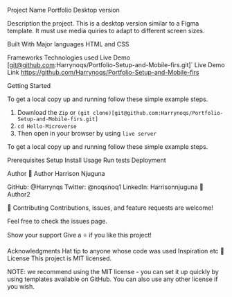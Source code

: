
Project Name
Portfolio Desktop version

Description the project.
This is a desktop version similar to a Figma template. It must use media quiries to adapt to different screen sizes.

Built With
Major languages
HTML and CSS

Frameworks
Technologies used
Live Demo [git@github.com:Harrynoqs/Portfolio-Setup-and-Mobile-firs.git]`
Live Demo Link https://github.com/Harrynoqs/Portfolio-Setup-and-Mobile-firs

Getting Started

To get a local copy up and running follow these simple example steps.
1. Download the `Zip` or `(git clone)[git@github.com:Harrynoqs/Portfolio-Setup-and-Mobile-firs.git]`
2. `cd Hello-Microverse`
3. Then open in your browser by using `live server`

To get a local copy up and running follow these simple example steps.

Prerequisites
Setup
Install
Usage
Run tests
Deployment

Author
👤 Author Harrison Njuguna 

GitHub: @Harrynqs 
Twitter: @noqsnoq1 
LinkedIn: Harrisonnjuguna
👤 Author2

🤝 Contributing
Contributions, issues, and feature requests are welcome!

Feel free to check the issues page.

Show your support
Give a ⭐️ if you like this project!

Acknowledgments
Hat tip to anyone whose code was used
Inspiration
etc
📝 License
This project is MIT licensed.

NOTE: we recommend using the MIT license - you can set it up quickly by using templates available on GitHub. You can also use any other license if you wish.

